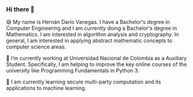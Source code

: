 ### Hi there 👋

😄 My name is Hernán Darío Vanegas. I have a Bachelor's degree in Computer Engineering and I am currently doing a Bachelor's degree in Mathematics. I am interested in algorithm analysis and cryptography. In general, I am interested in applying abstract mathematic concepts to computer science areas.

🔭 I’m currently working at Universidad Nacional de Colombia as a Auxiliary Student. Specifically, I am helping to improve the key online courses of the university like Programming Fundamentals in Python 3.

🌱 I am currently learning secure multi-party computation and its applications to machine learning.

<!--
**hernan232/hernan232** is a ✨ _special_ ✨ repository because its `README.md` (this file) appears on your GitHub profile.

Here are some ideas to get you started:

- 🔭 I’m currently working on ...
- 🌱 I’m currently learning ...
- 👯 I’m looking to collaborate on ...
- 🤔 I’m looking for help with ...
- 💬 Ask me about ...
- 📫 How to reach me: ...
- 😄 Pronouns: ...
- ⚡ Fun fact: ...
-->


